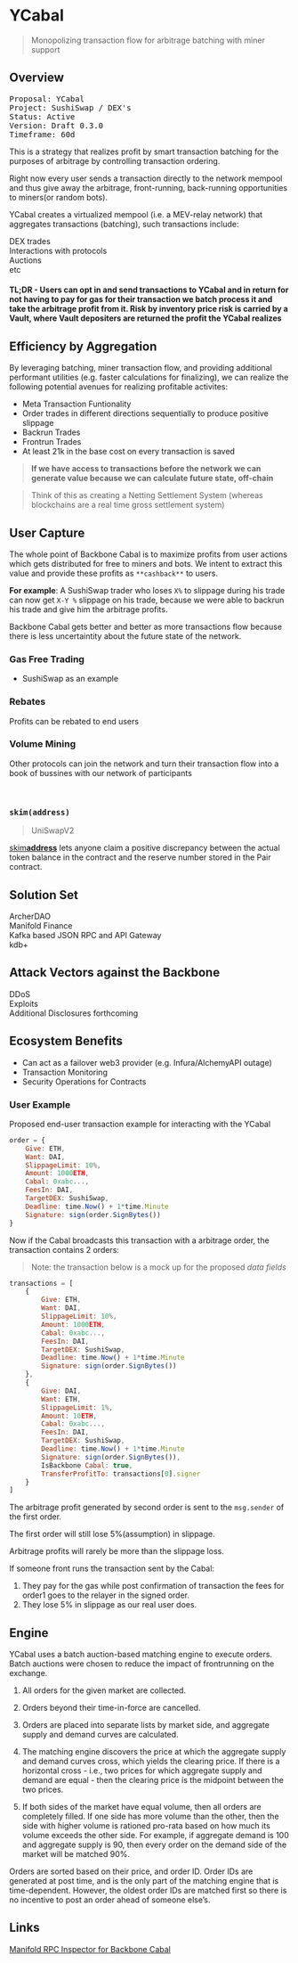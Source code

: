 # YCabal

> Monopolizing transaction flow for arbitrage batching with miner support

## Overview

<pre>
Proposal: YCabal
Project: SushiSwap / DEX's
Status: Active
Version: Draft 0.3.0
Timeframe: 60d
</pre>

This is a strategy that realizes profit by smart transaction batching for the purposes of arbitrage by controlling transaction ordering.

Right now every user sends a transaction directly to the network mempool and thus give away the arbitrage, front-running, back-running opportunities to miners(or random bots). 

YCabal creates a virtualized mempool (i.e. a MEV-relay network) that aggregates transactions (batching), such transactions include:

DEX trades <br>
Interactions with protocols <br>
Auctions <br>
etc <br>

#### TL;DR - Users can opt in and send transactions to YCabal and in return for not having to pay for gas for their transaction we batch process it and take the arbitrage profit from it. Risk by inventory price risk is carried by a Vault, where Vault depositers are returned the profit the YCabal realizes


## Efficiency by Aggregation

By leveraging batching, miner transaction flow, and providing additional performant utilities (e.g. faster calculations for finalizing),
we can realize the following potential avenues for realizing profitable activites:

- Meta Transaction Funtionality
- Order trades in different directions sequentially to produce positive slippage
- Backrun Trades
- Frontrun Trades
- At least 21k in the base cost on every transaction is saved 

> **If we have access to transactions before the network we can generate value because we can calculate future state, off-chain**


> Think of this as creating a Netting Settlement System (whereas blockchains are a real time gross settlement system)

## User Capture

The whole point of Backbone Cabal is to maximize profits from user actions which gets distributed for free to miners and bots. 
We intent to extract this value and provide these profits as `**cashback**` to users.

**For example**: A SushiSwap trader who loses `X%` to slippage during his trade can now get `X-Y %` slippage on his trade, because we were able to backrun his trade and give him the arbitrage profits. 


Backbone Cabal gets better and better as more transactions flow because there is less uncertaintity about the future state of the network.

### Gas Free Trading

- SushiSwap as an example

### Rebates 

Profits can be rebated to end users 

### Volume Mining

Other protocols can join the network and turn their transaction flow into a book of bussines with our network of participants

<br>

### `skim(address)`

> UniSwapV2 

[skim**address**](https://github.com/Uniswap/uniswap-v2-core/blob/master/contracts/UniswapV2Pair.sol#L190-L195)
lets anyone claim a positive discrepancy between the actual token balance in the contract and the reserve number stored in the Pair contract.

## Solution Set 

ArcherDAO <br>
Manifold Finance <br>
Kafka based JSON RPC and API Gateway <br>
kdb+  <br>

## Attack Vectors against the Backbone

DDoS <br>
Exploits <br>
Additional Disclosures forthcoming  <br>

## Ecosystem Benefits

- Can act as a failover web3 provider (e.g. Infura/AlchemyAPI outage)
- Transaction Monitoring 
- Security Operations for Contracts

### User Example

Proposed end-user transaction example for interacting with the YCabal

```jsx
order = {
	Give: ETH, 
	Want: DAI, 
	SlippageLimit: 10%, 
	Amount: 1000ETH,
	Cabal: 0xabc...,
	FeesIn: DAI,
	TargetDEX: SushiSwap, 
	Deadline: time.Now() + 1*time.Minute
	Signature: sign(order.SignBytes())
}
```

Now if the Cabal broadcasts this transaction with a arbitrage order, the transaction contains 2 orders:

> Note: the transaction below is a mock up for the proposed *data fields*


```jsx
transactions = [
	{
		Give: ETH, 
		Want: DAI, 
		SlippageLimit: 10%, 
		Amount: 1000ETH,
		Cabal: 0xabc...,
		FeesIn: DAI,
		TargetDEX: SushiSwap, 
		Deadline: time.Now() + 1*time.Minute
		Signature: sign(order.SignBytes())
	},
	{
		Give: DAI, 
		Want: ETH, 
		SlippageLimit: 1%, 
		Amount: 10ETH,
		Cabal: 0xabc...,
		FeesIn: DAI,
		TargetDEX: SushiSwap, 
		Deadline: time.Now() + 1*time.Minute
		Signature: sign(order.SignBytes()),
		IsBackbone Cabal: true,
		TransferProfitTo: transactions[0].signer
	}
]
```

The arbitrage profit generated by second order is sent to the `msg.sender` of the first order. 

The first order will still lose 5%(assumption) in slippage.

Arbitrage profits will rarely be more than the slippage loss. 

If someone front runs the transaction sent by the Cabal:

1. They pay for the gas while post confirmation of transaction the fees for order1 goes to the relayer in the signed order.
2. They lose 5% in slippage as our real user does. 

## Engine

YCabal uses a batch auction-based matching engine to execute orders. Batch auctions were
chosen to reduce the impact of frontrunning on the exchange. 

1. All orders for the given market are collected.

2. Orders beyond their time-in-force are cancelled.

3. Orders are placed into separate lists by market side, and aggregate supply and
demand curves are calculated.

4. The matching engine discovers the price at which the aggregate supply and demand
curves cross, which yields the clearing price. If there is a horizontal cross - i.e., two
prices for which aggregate supply and demand are equal - then the clearing price is the
midpoint between the two prices.

5. If both sides of the market have equal volume, then all orders are completely filled. If
one side has more volume than the other, then the side with higher volume is rationed
pro-rata based on how much its volume exceeds the other side. For example, if
aggregate demand is 100 and aggregate supply is 90, then every order on the demand
side of the market will be matched 90%.

Orders are sorted based on their price, and order ID. Order IDs are generated at post time, and
is the only part of the matching engine that is time-dependent. However, the oldest order IDs
are matched first so there is no incentive to post an order ahead of someone else’s.


## Links 

[Manifold RPC Inspector for Backbone Cabal](https://backbone-rpc.netlify.app/)
